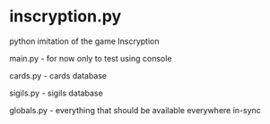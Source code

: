 # inscryption.py
python imitation of the game Inscryption

main.py - for now only to test using console


cards.py - cards database

sigils.py - sigils database

globals.py - everything that should be available everywhere in-sync
